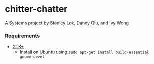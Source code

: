 # chitter-chatter

A Systems project by Stanley Lok, Danny Qiu, and Ivy Wong

### Requirements

- [GTK+](http://www.gtk.org)
    - Install on Ubuntu using `sudo apt-get install build-essential gnome-devel`
